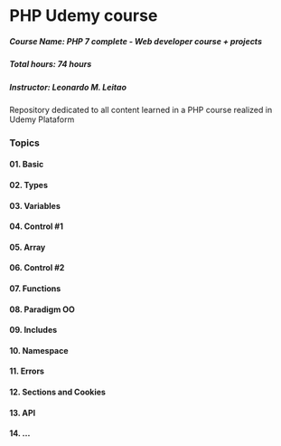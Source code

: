 # PHP Udemy course
##### Course Name: PHP 7 complete - Web developer course + projects
##### Total hours: 74 hours
##### Instructor: Leonardo M. Leitao
Repository dedicated to all content learned in a PHP course realized in Udemy Plataform

### Topics
#### 01. Basic
#### 02. Types
#### 03. Variables
#### 04. Control #1
#### 05. Array
#### 06. Control #2
#### 07. Functions
#### 08. Paradigm OO
#### 09. Includes
#### 10. Namespace
#### 11. Errors
#### 12. Sections and Cookies
#### 13. API
#### 14. ...